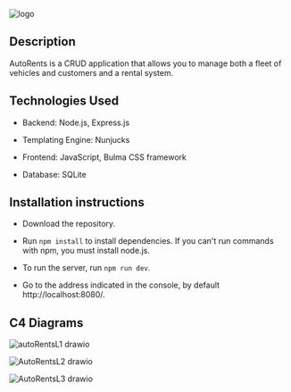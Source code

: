 ![logo](https://github.com/user-attachments/assets/2e013193-5e31-41d0-be61-1710c9e01f4c)

## Description

AutoRents is a CRUD application that allows you to manage both a fleet of vehicles and customers and a rental system.

## Technologies Used

- Backend: Node.js, Express.js

- Templating Engine: Nunjucks

- Frontend: JavaScript, Bulma CSS framework

- Database: SQLite

## Installation instructions

- Download the repository.
  
- Run `npm install` to install dependencies. If you can't run commands with npm, you must install node.js.
  
- To run the server, run `npm run dev`.
  
- Go to the address indicated in the console, by default http://localhost:8080/.

## C4 Diagrams

![autoRentsL1 drawio](https://github.com/user-attachments/assets/979e0822-ffff-4556-9f2c-1516d7a4a52b)


![AutoRentsL2 drawio](https://github.com/user-attachments/assets/7af364e6-8117-43aa-a776-1d807ad45ea6)


![AutoRentsL3 drawio](https://github.com/user-attachments/assets/c99d2e23-b319-414d-9607-828ab6f46c7d)

